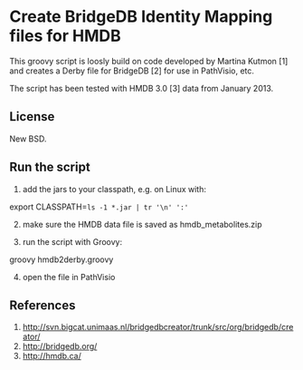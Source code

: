 Create BridgeDB Identity Mapping files for HMDB
===============================================

This groovy script is loosly build on code developed by Martina Kutmon [1]
and creates a Derby file for BridgeDB [2] for use in PathVisio, etc.

The script has been tested with HMDB 3.0 [3] data from January 2013.

License
-------

New BSD.

Run the script
--------------

1. add the jars to your classpath, e.g. on Linux with:

  export CLASSPATH=`ls -1 *.jar | tr '\n' ':'`

2. make sure the HMDB data file is saved as hmdb_metabolites.zip

3. run the script with Groovy:

  groovy hmdb2derby.groovy

4. open the file in PathVisio

References
----------

1. http://svn.bigcat.unimaas.nl/bridgedbcreator/trunk/src/org/bridgedb/creator/
2. http://bridgedb.org/
3. http://hmdb.ca/
